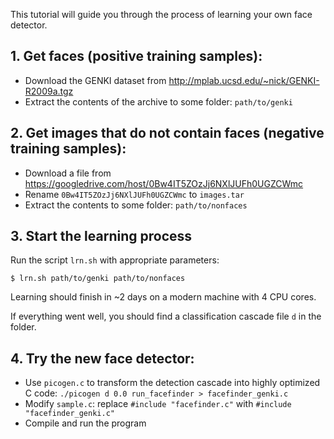 This tutorial will guide you through the process of learning your own face detector.

## 1. Get faces (positive training samples):

* Download the GENKI dataset from <http://mplab.ucsd.edu/~nick/GENKI-R2009a.tgz>
* Extract the contents of the archive to some folder: `path/to/genki`

## 2. Get images that do not contain faces (negative training samples):

* Download a file from <https://googledrive.com/host/0Bw4IT5ZOzJj6NXlJUFh0UGZCWmc>
* Rename `0Bw4IT5ZOzJj6NXlJUFh0UGZCWmc` to `images.tar`
* Extract the contents to some folder: `path/to/nonfaces`

## 3. Start the learning process

Run the script `lrn.sh` with appropriate parameters:

	$ lrn.sh path/to/genki path/to/nonfaces

Learning should finish in ~2 days on a modern machine with 4 CPU cores.

If everything went well, you should find a classification cascade file `d` in the folder.

## 4. Try the new face detector:

* Use `picogen.c` to transform the detection cascade into highly optimized C code: `./picogen d 0.0 run_facefinder > facefinder_genki.c`
* Modify `sample.c`: replace `#include "facefinder.c"` with `#include "facefinder_genki.c"`
* Compile and run the program